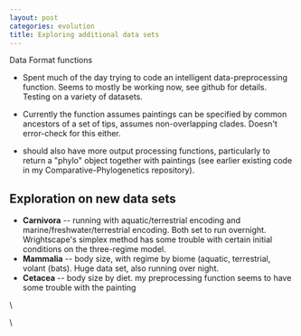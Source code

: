```yaml
---
layout: post
categories: evolution
title: Exploring additional data sets 
---
```






Data Format functions

-   Spent much of the day trying to code an intelligent
    data-preprocessing function. Seems to mostly be working now, see
    github for details. Testing on a variety of datasets.

-   Currently the function assumes paintings can be specified by common
    ancestors of a set of tips, assumes non-overlapping clades. Doesn't
    error-check for this either.

-   should also have more output processing functions, particularly to
    return a "phylo" object together with paintings (see earlier
    existing code in my Comparative-Phylogenetics repository).

Exploration on new data sets
----------------------------

-   **Carnivora** -- running with aquatic/terrestrial encoding and
    marine/freshwater/terrestrial encoding. Both set to run overnight.
    Wrightscape's simplex method has some trouble with certain initial
    conditions on the three-regime model.
-   **Mammalia** -- body size, with regime by biome (aquatic,
    terrestrial, volant (bats). Huge data set, also running over night.
-   **Cetacea** -- body size by diet. my preprocessing function seems to
    have some trouble with the painting

\

\

